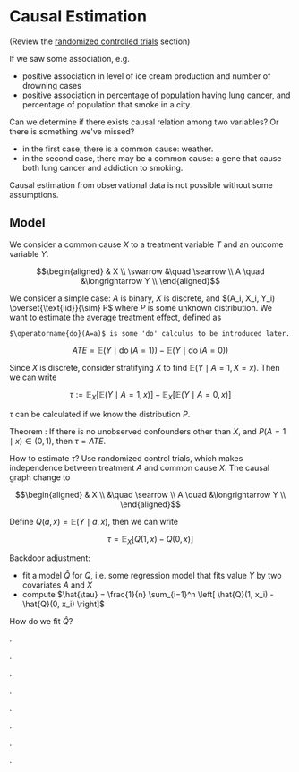 # Causal Estimation

(Review the [randomized controlled trials](rct) section)

If we saw some association, e.g.
- positive association in level of ice cream production and number of drowning cases  
- positive association in percentage of population having lung cancer, and percentage of population that smoke in a city.

Can we determine if there exists causal relation among two variables? Or there is something we've missed?
- in the first case, there is a common cause: weather.
- in the second case, there may be a common cause: a gene that cause both lung cancer and addiction to smoking.

Causal estimation from observational data is not possible without some assumptions.

## Model

We consider a common cause $X$ to a treatment variable $T$ and an outcome variable $Y$.

$$\begin{aligned}
& X \\
\swarrow &\quad \searrow \\
A \quad &\longrightarrow Y \\
\end{aligned}$$

We consider a simple case: $A$ is binary, $X$ is discrete, and $(A_i, X_i, Y_i) \overset{\text{iid}}{\sim} P$ where $P$ is some unknown distribution. We want to estimate the average treatment effect, defined as

```{margin}
$\operatorname{do}(A=a)$ is some 'do' calculus to be introduced later.
```

$$
ATE = \mathbb{E}\left( Y \mid \operatorname{do}(A=1) \right) - \mathbb{E}\left( Y \mid \operatorname{do}(A=0) \right)
$$

Since $X$ is discrete, consider stratifying $X$ to find $\mathbb{E}\left( Y \mid A=1, X=x \right)$. Then we can write

$$
\tau := \mathbb{E}_X \left[ \mathbb{E}\left( Y \mid A=1, x \right) \right] - \mathbb{E}_X \left[ \mathbb{E}\left( Y \mid A=0, x \right) \right]
$$

$\tau$ can be calculated if we know the distribution $P$.

Theorem
: If there is no unobserved confounders other than $X$, and $P(A=1 \mid x) \in (0,1)$, then $\tau = ATE$.

How to estimate $\tau$? Use randomized control trials, which makes independence between treatment $A$ and common cause $X$. The causal graph change to

$$\begin{aligned}
& X \\
&\quad \searrow \\
A \quad &\longrightarrow Y \\
\end{aligned}$$


Define $Q(a, x) = \mathbb{E}\left( Y \mid a, x \right)$, then we can write

$$
\tau = \mathbb{E}_X \left[ Q(1, x) - Q(0, x) \right]
$$

Backdoor adjustment:
- fit a model $\hat{Q}$ for $Q$, i.e. some regression model that fits value $Y$ by two covariates $A$ and $X$
- compute $\hat{\tau} = \frac{1}{n} \sum_{i=1}^n \left[ \hat{Q}(1, x_i) - \hat{Q}(0, x_i) \right]$

How do we fit $\hat{Q}$?

.


.


.


.


.


.


.


.
